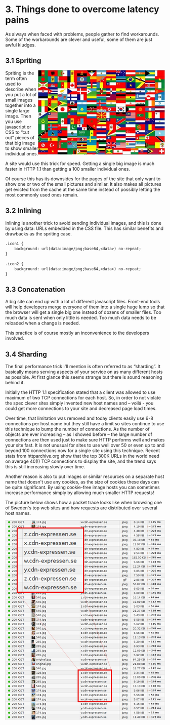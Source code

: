 # 3. Things done to overcome latency pains

As always when faced with problems, people gather to find workarounds. Some of the workarounds are clever and useful, some of them are just awful kludges.

## 3.1 Spriting
<img style="float: right;" src="https://raw.githubusercontent.com/bagder/http2-explained/master/images/spriting.jpg" />

Spriting is the term often used to describe when you put a lot of small images together into a single large image. Then you use javascript or CSS to “cut out” pieces of that big image to show smaller individual ones.

A site would use this trick for speed. Getting a single big image is much faster in HTTP 1.1 than getting a 100 smaller individual ones.

Of course this has its downsides for the pages of the site that only want to show one or two of the small pictures and similar. It also makes all pictures get evicted from the cache at the same time instead of possibly letting the most commonly used ones remain.

## 3.2 Inlining

Inlining is another trick to avoid sending individual images, and this is done by using data: URLs embedded in the CSS file. This has similar benefits and drawbacks as the spriting case.

    .icon1 {
        background: url(data:image/png;base64,<data>) no-repeat;
    }

    .icon2 {
        background: url(data:image/png;base64,<data>) no-repeat;
    }


## 3.3 Concatenation

A big site can end up with a lot of different javascript files. Front-end tools will help developers merge everyone of them into a single huge lump so that the browser will get a single big one instead of dozens of smaller files. Too much data is sent when only little  is needed. Too much data needs to be reloaded when a change is needed.

This practice is of course mostly an inconvenience to the developers involved.

## 3.4 Sharding

The final performance trick I'll mention is often referred to as “sharding”. It basically means serving aspects of your service on as many different hosts as possible. At first glance this seems strange but there is sound reasoning behind it.

Initially the HTTP 1.1 specification stated that a client was allowed to use maximum of two TCP connections for each host. So, in order to not violate the spec clever sites simply invented new host names and – voilá - you could get more connections to your site and decreased page load times.

Over time, that limitation was removed and today clients easily use 6-8 connections per host name but they still have a limit so sites continue to use this technique to bump the number of connections. As the number of objects are ever increasing – as I showed before – the large number of connections are then used just to make sure HTTP performs well and makes your site fast. It is not unusual for sites to use well over 50 or even up to and beyond 100 connections now for a single site using this technique. Recent stats from httparchive.org show that the top 300K URLs in the world need on average 40(!) TCP connections to display the site, and the trend says this is still increasing slowly over time.

Another reason is also to put images or similar resources on a separate host name that doesn't use any cookies, as the size of cookies these days can be quite significant. By using cookie-free image hosts you can sometimes increase performance simply by allowing much smaller HTTP requests!

The picture below shows how a packet trace looks like when browsing one of Sweden's top web sites and how requests are distributed over several host names.

![image sharing at expressen.se](https://raw.githubusercontent.com/bagder/http2-explained/master/images/expressen-sharding.jpg)

